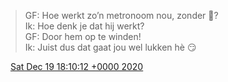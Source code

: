 > GF: Hoe werkt zo’n metronoom nou, zonder 🔋?  
> Ik: Hoe denk je dat hij werkt?  
> GF: Door hem op te winden\!  
> Ik: Juist dus dat gaat jou wel lukken hè 😏

<img src="../../media/tweet.ico" width="12" /> [Sat Dec 19 18:10:12 +0000 2020](https://twitter.com/DromerDenker/status/1340358789208354820)